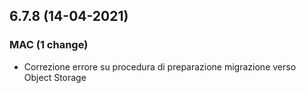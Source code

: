 ## 6.7.8 (14-04-2021)

### MAC (1 change)
- Correzione errore su procedura di preparazione migrazione verso Object Storage

